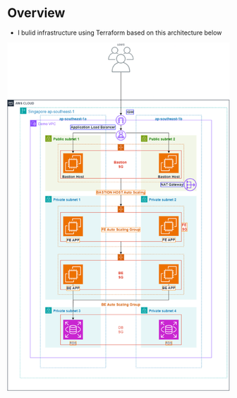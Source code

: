 # Overview

+ I bulid infrastructure using Terraform based on this architecture below

![ConnectPrivate](images/Three-Tier-Architecture.drawio.png)

